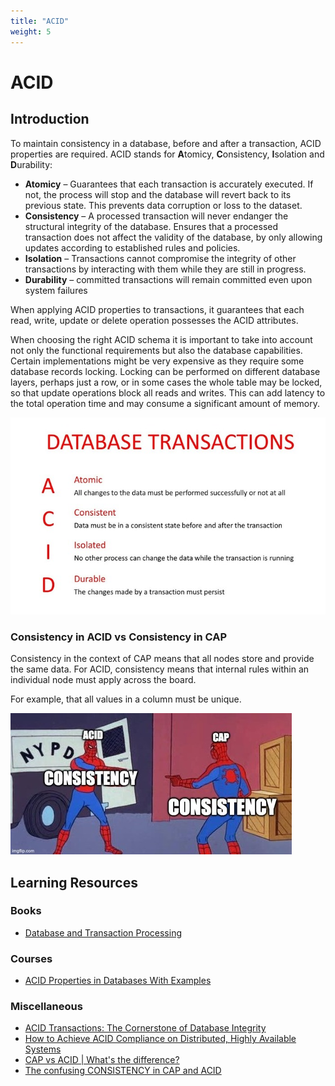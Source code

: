 ```yaml
---
title: "ACID"
weight: 5
---
```

# ACID

## Introduction

To maintain consistency in a database, before and after a transaction, ACID properties are required. ACID stands for **A**tomicy, **C**onsistency, **I**solation and **D**urability:

- **Atomicy** – Guarantees that each transaction is accurately executed. If not, the process will stop and the database will revert back to its previous state. This prevents data corruption or loss to the dataset.
- **Consistency** – A processed transaction will never endanger the structural integrity of the database. Ensures that a processed transaction does not affect the validity of the database, by only allowing updates according to established rules and policies.
- **Isolation** – Transactions cannot compromise the integrity of other transactions by interacting with them while they are still in progress.
- **Durability** – committed transactions will remain committed even upon system failures

When applying ACID properties to transactions, it guarantees that each read, write, update or delete operation possesses the ACID attributes.

When choosing the right ACID schema it is important to take into account not only the functional requirements but also the database capabilities. Certain implementations might be very expensive as they require some database records locking. Locking can be performed on different database layers, perhaps just a row, or in some cases the whole table may be locked, so that update operations block all reads and writes. This can add latency to the total operation time and may consume a significant amount of memory.

![ACID](acid.jpg)

### Consistency in ACID vs Consistency in CAP

Consistency in the context of CAP means that all nodes store and provide the same data. For ACID, consistency means that internal rules within an individual node must apply across the board.

For example, that all values in a column must be unique.

![Consistency in ACID vs Consistency in CAP](acid-vs-cap.jpeg)

## Learning Resources

### Books

- [Database and Transaction Processing](https://www.amazon.com/Database-Transaction-Processing-Philip-Lewis/dp/0201708728)

### Courses

- [ACID Properties in Databases With Examples](https://www.youtube.com/watch?v=GAe5oB742dw)

### Miscellaneous

- [ACID Transactions: The Cornerstone of Database Integrity](https://www.yugabyte.com/acid/acid-transactions/)
- [How to Achieve ACID Compliance on Distributed, Highly Available Systems](https://www.gigaspaces.com/blog/acid-distributed-transactions#:~:text=ACID%20stands%20for%20Atomicy%2C%20Consistency,or%20loss%20to%20the%20dataset.)
- [CAP vs ACID | What's the difference?](https://budibase.com/blog/data/cap-vs-acid/#:~:text=To%20reiterate%2C%20consistency%20in%20the,a%20column%20must%20be%20unique.)
- [The confusing CONSISTENCY in CAP and ACID](https://www.linkedin.com/pulse/confusing-consistency-cap-acid-pranav-pandey/)
